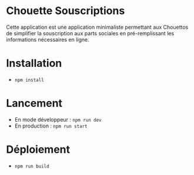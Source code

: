 # Chouette Souscriptions

Cette application est une application minimaliste permettant aux Chouettos de simplifier
la souscription aux parts sociales en pré-remplissant les informations nécessaires en ligne.

# Installation

- `npm install`

# Lancement

- En mode développeur : `npm run dev`
- En production : `npm run start`

# Déploiement

- `npm run build`
